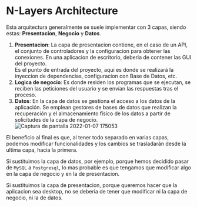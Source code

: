 # N-Layers Architecture
Esta arquitectura generalmente se suele implementar con 3 capas, siendo estas: **Presentacion**, **Negocio** y **Datos**.

1. **Presentacion**: La capa de presentacion contiene, en el caso de un API, el conjunto de controladores y la configuracion para obtener las conexiones. En una aplicacion de escritorio, deberia de contener las GUI del proyecto.  
Es el punto de entrada del proyecto, aqui es donde se realizará la inyeccion de dependencias, configuracion con Base de Datos, etc.  
1. **Logica de negocio**: Es donde residen los programas que se ejecutan, se reciben las peticiones del usuario y se envían las respuestas tras el proceso.
1. **Datos**: En la capa de datos se gestiona el acceso a los datos de la aplicación. Se emplean gestores de bases de datos que realizan la recuperación y el almacenamiento físico de los datos a partir de solicitudes de la capa de negocio.
![Captura de pantalla 2022-01-07 175053](https://user-images.githubusercontent.com/28193994/148578304-a9d6f1d5-c29d-4978-96de-d4cff9622c0d.png)

El beneficio al final es que, al tener todo separado en varias capas, podemos modificar funcionalidades y los cambios se trasladarán desde la ultima capa, hacia la primera. 

Si sustituimos la capa de datos, por ejemplo, porque hemos decidido pasar de `MySQL` a `Postgresql`, lo mas probable es que tengamos que modificar algo en la capa de negocio y en la de presentacion.

Si sustituimos la capa de presentacion, porque queremos hacer que la aplicacion sea desktop, no se deberia de tener que modificar ni la capa de negocio, ni la de datos.
